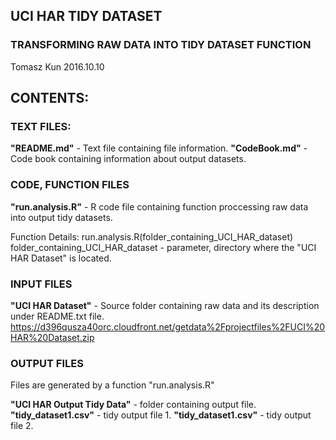 
## UCI HAR TIDY DATASET
### TRANSFORMING RAW DATA INTO TIDY DATASET FUNCTION

Tomasz Kun 2016.10.10

## CONTENTS:

### TEXT FILES:

**"README.md"** - Text file containing file information.
**"CodeBook.md"** - Code book containing information about output datasets.

### CODE, FUNCTION FILES

**"run.analysis.R"** - R code file containing function proccessing raw data into output tidy datasets.

Function Details:
run.analysis.R(folder_containing_UCI_HAR_dataset)
folder_containing_UCI_HAR_dataset - parameter, directory where the "UCI HAR Dataset" is located.

### INPUT FILES

**"UCI HAR Dataset"** - Source folder containing raw data and its description under README.txt file.
https://d396qusza40orc.cloudfront.net/getdata%2Fprojectfiles%2FUCI%20HAR%20Dataset.zip

### OUTPUT FILES

Files are generated by a function "run.analysis.R"

**"UCI HAR Output Tidy Data"** - folder containing output file.
**"tidy_dataset1.csv"** - tidy output file 1.
**"tidy_dataset1.csv"** - tidy output file 2.
